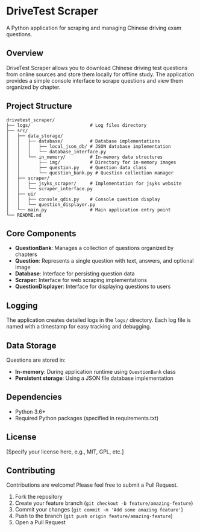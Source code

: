 # DriveTest Scraper

A Python application for scraping and managing Chinese driving exam questions.

## Overview

DriveTest Scraper allows you to download Chinese driving test questions from 
online sources and store them locally for offline study. The application 
provides a simple console interface to scrape questions and view them organized 
by chapter.

## Project Structure

```
drivetest_scraper/
├── logs/                      # Log files directory
├── src/
│   ├── data_storage/
│   │   ├── database/          # Database implementations
│   │   │   ├── local_json_db/ # JSON database implementation
│   │   │   └── database_interface.py
│   │   └── in_memory/         # In-memory data structures
│   │       ├── img/           # Directory for in-memory images
│   │       ├── question.py    # Question data class
│   │       └── question_bank.py # Question collection manager
│   ├── scraper/
│   │   ├── jsyks_scraper/     # Implementation for jsyks website
│   │   └── scraper_interface.py
│   ├── ui/
│   │   ├── console_qdis.py    # Console question display
│   │   └── question_displayer.py
│   └── main.py                # Main application entry point
└── README.md
```

## Core Components

- **QuestionBank**: Manages a collection of questions organized by chapters
- **Question**: Represents a single question with text, answers, and optional image
- **Database**: Interface for persisting question data
- **Scraper**: Interface for web scraping implementations
- **QuestionDisplayer**: Interface for displaying questions to users

## Logging

The application creates detailed logs in the `logs/` directory. Each log file is named with a timestamp for easy tracking and debugging.

## Data Storage

Questions are stored in:
- **In-memory**: During application runtime using `QuestionBank` class
- **Persistent storage**: Using a JSON file database implementation

## Dependencies

- Python 3.6+
- Required Python packages (specified in requirements.txt)

## License

[Specify your license here, e.g., MIT, GPL, etc.]

## Contributing

Contributions are welcome! Please feel free to submit a Pull Request.

1. Fork the repository
2. Create your feature branch (`git checkout -b feature/amazing-feature`)
3. Commit your changes (`git commit -m 'Add some amazing feature'`)
4. Push to the branch (`git push origin feature/amazing-feature`)
5. Open a Pull Request

